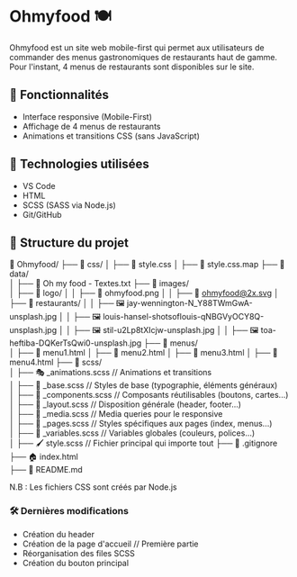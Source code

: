 # Ohmyfood 🍽️

Ohmyfood est un site web mobile-first qui permet aux utilisateurs de commander des menus gastronomiques de restaurants haut de gamme.
Pour l'instant, 4 menus de restaurants sont disponibles sur le site.

## 📌 Fonctionnalités
- Interface responsive (Mobile-First)
- Affichage de 4 menus de restaurants
- Animations et transitions CSS (sans JavaScript)

## 🚀 Technologies utilisées
- VS Code
- HTML
- SCSS (SASS via Node.js)
- Git/GitHub

## 📂 Structure du projet
📂 Ohmyfood/
├── 📂 css/ 
│ ├── 🎨 style.css
│ ├── 🎨 style.css.map
├── 📂 data/  
│ ├── 📄 Oh my food - Textes.txt
├── 📂 images/  
│ ├── 📂 logo/
│ │ ├── 🔵 ohmyfood.png
│ │ ├── 🔵 ohmyfood@2x.svg
│ ├── 📂 restaurants/
│ │ ├── 🖼️ jay-wennington-N_Y88TWmGwA-unsplash.jpg
│ │ ├── 🖼️ louis-hansel-shotsoflouis-qNBGVyOCY8Q-unsplash.jpg
│ │ ├── 🖼️ stil-u2Lp8tXIcjw-unsplash.jpg
│ │ ├── 🖼️ toa-heftiba-DQKerTsQwi0-unsplash.jpg
├── 📂 menus/  
│ ├── 📜 menu1.html
│ ├── 📜 menu2.html
│ ├── 📜 menu3.html
│ ├── 📜 menu4.html 
├── 📂 scss/  
│   ├── 🎭 _animations.scss    // Animations et transitions  
│   ├── 📝 _base.scss          // Styles de base (typographie, éléments généraux)  
│   ├── 🧩 _components.scss    // Composants réutilisables (boutons, cartes...)  
│   ├── 📐 _layout.scss        // Disposition générale (header, footer...)  
│   ├── 📱 _media.scss         // Media queries pour le responsive  
│   ├── 📄 _pages.scss         // Styles spécifiques aux pages (index, menus...)  
│   ├── 🎨 _variables.scss     // Variables globales (couleurs, polices...)  
│   ├── 🖌️ style.scss          // Fichier principal qui importe tout 
├── 🚫 .gitignore 
├── 🏠 index.html  
├── 📖 README.md

N.B : Les fichiers CSS sont créés par Node.js

### 🛠️ Dernières modifications
- Création du header
- Création de la page d'accueil // Première partie
- Réorganisation des files SCSS
- Création du bouton principal